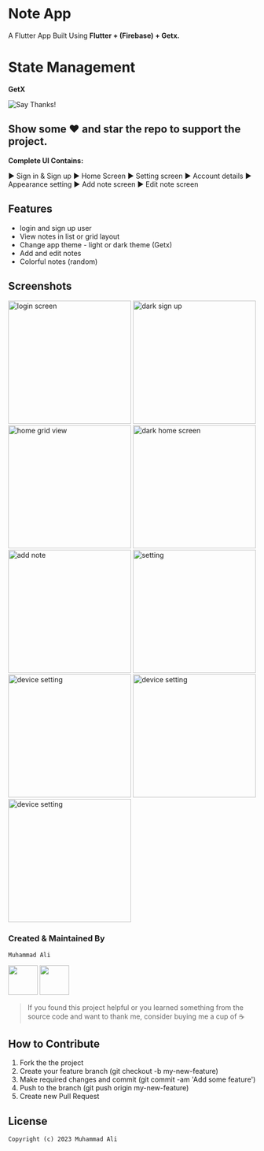 # Note App
A Flutter App Built Using **Flutter + (Firebase) + Getx.**

# State Management 
**GetX**

![Say Thanks!](https://img.shields.io/badge/Say%20Thanks-!-1EAEDB.svg)

## Show some :heart: and star the repo to support the project.

**Complete UI Contains:**

► Sign in & Sign up
► Home Screen
► Setting screen
► Account details
► Appearance setting
► Add note screen
► Edit note screen

## Features
 * login and sign up user
 * View notes in list or grid layout
 * Change app theme - light or dark theme (Getx)
 * Add and edit notes
 * Colorful notes (random)

## Screenshots
<p>
<img src="https://user-images.githubusercontent.com/38410384/122596221-2b447080-d087-11eb-96ff-e8797d46bdd5.png" alt="login screen" width = "250" >
<img src="https://user-images.githubusercontent.com/38410384/122596212-297aad00-d087-11eb-9de9-4b5acada4e6f.png" alt="dark sign up"width = "250" >
<img src="https://user-images.githubusercontent.com/38410384/122596216-2a134380-d087-11eb-83fb-c2cf91fb675c.png" alt="home grid view" width = "250">
<img src="https://user-images.githubusercontent.com/38410384/122596209-28e21680-d087-11eb-9b19-cdb729729f11.png" alt="dark home screen" width = "250" >
<img src="https://user-images.githubusercontent.com/38410384/122596200-254e8f80-d087-11eb-8be2-c452f748c70a.png" alt="add note" width = "250">
  
<img src="https://user-images.githubusercontent.com/38410384/122597737-71023880-d089-11eb-897f-3a0993236281.png" alt="setting" width = "250">
<img src="https://user-images.githubusercontent.com/38410384/122596214-2a134380-d087-11eb-8836-ccb46aca5b68.png" alt="device setting" width = "250">
  
<img src="https://user-images.githubusercontent.com/38410384/122597989-d2c2a280-d089-11eb-8cc8-45b807fb51b8.png" alt="device setting" width = "250">
<img src="https://user-images.githubusercontent.com/38410384/122597732-6f387500-d089-11eb-8417-133f8401cd4b.png" alt="device setting" width = "250">
</p>

### Created & Maintained By
    Muhammad Ali

<a href="https://twitter.com/m_ali_ijaz_"><img src="https://user-images.githubusercontent.com/35039342/55471524-8e24cb00-5627-11e9-9389-58f3d4419153.png" width="60"></a>
<a href="https://www.linkedin.com/in/muhammad-ali-23790821a/"><img src="https://user-images.githubusercontent.com/35039342/55471530-94b34280-5627-11e9-8c0e-6fe86a8406d6.png" width="60"></a>

> If you found this project helpful or you learned something from the source code and want to thank me, consider buying me a cup of :coffee:

## How to Contribute
1. Fork the the project
2. Create your feature branch (git checkout -b my-new-feature)
3. Make required changes and commit (git commit -am 'Add some feature')
4. Push to the branch (git push origin my-new-feature)
5. Create new Pull Request

## License
    Copyright (c) 2023 Muhammad Ali
